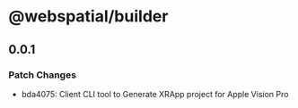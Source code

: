 # @webspatial/builder

## 0.0.1

### Patch Changes

- bda4075: Client CLI tool to Generate XRApp project for Apple Vision Pro

